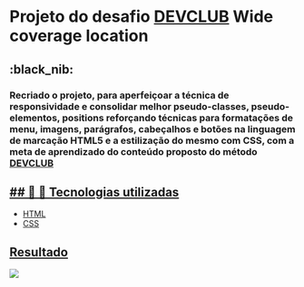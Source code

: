 <h1> Projeto do desafio <a href="https://www.linkedin.com/school/dev-club-devs/?originalSubdomain=br"target="_blank"> DEVCLUB</a> Wide coverage location</h1>
<h2>:black_nib: </h2>
<h3>Recriado o projeto, para aperfeiçoar a técnica de responsividade e consolidar melhor pseudo-classes, pseudo-elementos, positions reforçando técnicas para formatações de menu, imagens, parágrafos, cabeçalhos e botões na linguagem de marcação HTML5 e a estilização do mesmo com CSS, com a meta de aprendizado do conteúdo proposto do método <a href="https://www.linkedin.com/school/dev-club-devs/?originalSubdomain=br"target="_blank"> DEVCLUB</h3>

<h2>## 🚀 🌠 Tecnologias utilizadas</h2>
<ul>
  <li>
    HTML
  </li>
  <li>
    CSS
  </li>
</ul>
<h2>Resultado</h2>
<img src="https://github.com/rafaelpdc/wide-coverage-Location-DevClub/blob/master/img/primeiro-projeto.PNG"/>

